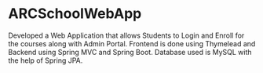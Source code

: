 # ARCSchoolWebApp
Developed a Web Application that allows Students to Login and Enroll for the courses along with Admin Portal.
Frontend is done using Thymelead and Backend using Spring MVC and Spring Boot. Database used is MySQL with the help
of Spring JPA. 
